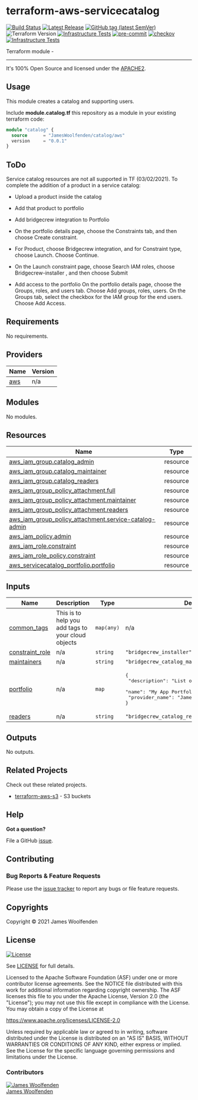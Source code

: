 # terraform-aws-servicecatalog

[![Build Status](https://github.com/JamesWoolfenden/terraform-aws-servicecatalog/workflows/Verify%20and%20Bump/badge.svg?branch=main)](https://github.com/JamesWoolfenden/terraform-aws-servicecatalog)
[![Latest Release](https://img.shields.io/github/release/JamesWoolfenden/terraform-aws-servicecatalog.svg)](https://github.com/JamesWoolfenden/terraform-aws-servicecatalog/releases/latest)
[![GitHub tag (latest SemVer)](https://img.shields.io/github/tag/JamesWoolfenden/terraform-aws-servicecatalog.svg?label=latest)](https://github.com/JamesWoolfenden/terraform-aws-servicecatalog/releases/latest)
![Terraform Version](https://img.shields.io/badge/tf-%3E%3D0.14.0-blue.svg)
[![Infrastructure Tests](https://www.bridgecrew.cloud/badges/github/JamesWoolfenden/terraform-aws-servicecatalog/cis_aws)](https://www.bridgecrew.cloud/link/badge?vcs=github&fullRepo=JamesWoolfenden%2Fterraform-aws-servicecatalog&benchmark=CIS+AWS+V1.2)
[![pre-commit](https://img.shields.io/badge/pre--commit-enabled-brightgreen?logo=pre-commit&logoColor=white)](https://github.com/pre-commit/pre-commit)
[![checkov](https://img.shields.io/badge/checkov-verified-brightgreen)](https://www.checkov.io/)
[![Infrastructure Tests](https://www.bridgecrew.cloud/badges/github/jameswoolfenden/terraform-aws-servicecatalog/general)](https://www.bridgecrew.cloud/link/badge?vcs=github&fullRepo=JamesWoolfenden%2Fterraform-aws-servicecatalog&benchmark=INFRASTRUCTURE+SECURITY)

Terraform module -

---

It's 100% Open Source and licensed under the [APACHE2](LICENSE).

## Usage

This module creates a catalog and supporting users.

Include **module.catalog.tf** this repository as a module in your existing terraform code:

```terraform
module "catalog" {
  source      = "JamesWoolfenden/catalog/aws"
  version     = "0.0.1"
}
```

## ToDo

Service catalog resources are not all supported in TF (03/02/2021).
To complete the addition of a product in a service catalog:

- Upload a product inside the catalog
- Add that product to portfolio
- Add bridgecrew integration to Portfolio
- On the portfolio details page, choose the Constraints tab, and then choose Create constraint.
- For Product, choose Bridgecrew integration, and for Constraint type, choose Launch. Choose Continue.
- On the Launch constraint page, choose Search IAM roles, choose Bridgecrew-installer , and then choose Submit

- Add access to the portfolio
  On the portfolio details page, choose the Groups, roles, and users tab.
  Choose Add groups, roles, users.
  On the Groups tab, select the checkbox for the IAM group for the end users.
  Choose Add Access.

<!-- BEGINNING OF PRE-COMMIT-TERRAFORM DOCS HOOK -->
## Requirements

No requirements.

## Providers

| Name | Version |
|------|---------|
| <a name="provider_aws"></a> [aws](#provider\_aws) | n/a |

## Modules

No modules.

## Resources

| Name | Type |
|------|------|
| [aws_iam_group.catalog_admin](https://registry.terraform.io/providers/hashicorp/aws/latest/docs/resources/iam_group) | resource |
| [aws_iam_group.catalog_maintainer](https://registry.terraform.io/providers/hashicorp/aws/latest/docs/resources/iam_group) | resource |
| [aws_iam_group.catalog_readers](https://registry.terraform.io/providers/hashicorp/aws/latest/docs/resources/iam_group) | resource |
| [aws_iam_group_policy_attachment.full](https://registry.terraform.io/providers/hashicorp/aws/latest/docs/resources/iam_group_policy_attachment) | resource |
| [aws_iam_group_policy_attachment.maintainer](https://registry.terraform.io/providers/hashicorp/aws/latest/docs/resources/iam_group_policy_attachment) | resource |
| [aws_iam_group_policy_attachment.readers](https://registry.terraform.io/providers/hashicorp/aws/latest/docs/resources/iam_group_policy_attachment) | resource |
| [aws_iam_group_policy_attachment.service-catalog-admin](https://registry.terraform.io/providers/hashicorp/aws/latest/docs/resources/iam_group_policy_attachment) | resource |
| [aws_iam_policy.admin](https://registry.terraform.io/providers/hashicorp/aws/latest/docs/resources/iam_policy) | resource |
| [aws_iam_role.constraint](https://registry.terraform.io/providers/hashicorp/aws/latest/docs/resources/iam_role) | resource |
| [aws_iam_role_policy.constraint](https://registry.terraform.io/providers/hashicorp/aws/latest/docs/resources/iam_role_policy) | resource |
| [aws_servicecatalog_portfolio.portfolio](https://registry.terraform.io/providers/hashicorp/aws/latest/docs/resources/servicecatalog_portfolio) | resource |

## Inputs

| Name | Description | Type | Default | Required |
|------|-------------|------|---------|:--------:|
| <a name="input_common_tags"></a> [common\_tags](#input\_common\_tags) | This is to help you add tags to your cloud objects | `map(any)` | n/a | yes |
| <a name="input_constraint_role"></a> [constraint\_role](#input\_constraint\_role) | n/a | `string` | `"bridgecrew_installer"` | no |
| <a name="input_maintainers"></a> [maintainers](#input\_maintainers) | n/a | `string` | `"bridgecrew_catalog_maintainers"` | no |
| <a name="input_portfolio"></a> [portfolio](#input\_portfolio) | n/a | `map` | <pre>{<br>  "description": "List of my organizations apps",<br>  "name": "My App Portfolio",<br>  "provider_name": "James"<br>}</pre> | no |
| <a name="input_readers"></a> [readers](#input\_readers) | n/a | `string` | `"bridgecrew_catalog_readers"` | no |

## Outputs

No outputs.
<!-- END OF PRE-COMMIT-TERRAFORM DOCS HOOK -->

## Related Projects

Check out these related projects.

- [terraform-aws-s3](https://github.com/jameswoolfenden/terraform-aws-s3) - S3 buckets

## Help

**Got a question?**

File a GitHub [issue](https://github.com/JamesWoolfenden/terraform-aws-servicecatalog/issues).

## Contributing

### Bug Reports & Feature Requests

Please use the [issue tracker](https://github.com/JamesWoolfenden/terraform-aws-servicecatalog/issues) to report any bugs or file feature requests.

## Copyrights

Copyright © 2021 James Woolfenden

## License

[![License](https://img.shields.io/badge/License-Apache%202.0-blue.svg)](https://opensource.org/licenses/Apache-2.0)

See [LICENSE](LICENSE) for full details.

Licensed to the Apache Software Foundation (ASF) under one
or more contributor license agreements. See the NOTICE file
distributed with this work for additional information
regarding copyright ownership. The ASF licenses this file
to you under the Apache License, Version 2.0 (the
"License"); you may not use this file except in compliance
with the License. You may obtain a copy of the License at

<https://www.apache.org/licenses/LICENSE-2.0>

Unless required by applicable law or agreed to in writing,
software distributed under the License is distributed on an
"AS IS" BASIS, WITHOUT WARRANTIES OR CONDITIONS OF ANY
KIND, either express or implied. See the License for the
specific language governing permissions and limitations
under the License.

### Contributors

[![James Woolfenden][jameswoolfenden_avatar]][jameswoolfenden_homepage]<br/>[James Woolfenden][jameswoolfenden_homepage]

[jameswoolfenden_homepage]: https://github.com/jameswoolfenden
[jameswoolfenden_avatar]: https://github.com/jameswoolfenden.png?size=150
[github]: https://github.com/jameswoolfenden
[linkedin]: https://www.linkedin.com/in/jameswoolfenden/
[twitter]: https://twitter.com/JimWoolfenden
[share_twitter]: https://twitter.com/intent/tweet/?text=terraform-aws-servicecatalog&url=https://github.com/JamesWoolfenden/terraform-aws-servicecatalog
[share_linkedin]: https://www.linkedin.com/shareArticle?mini=true&title=terraform-aws-servicecatalog&url=https://github.com/JamesWoolfenden/terraform-aws-servicecatalog
[share_reddit]: https://reddit.com/submit/?url=https://github.com/JamesWoolfenden/terraform-aws-servicecatalog
[share_facebook]: https://facebook.com/sharer/sharer.php?u=https://github.com/JamesWoolfenden/terraform-aws-servicecatalog
[share_email]: mailto:?subject=terraform-aws-servicecatalog&body=https://github.com/JamesWoolfenden/terraform-aws-servicecatalog
